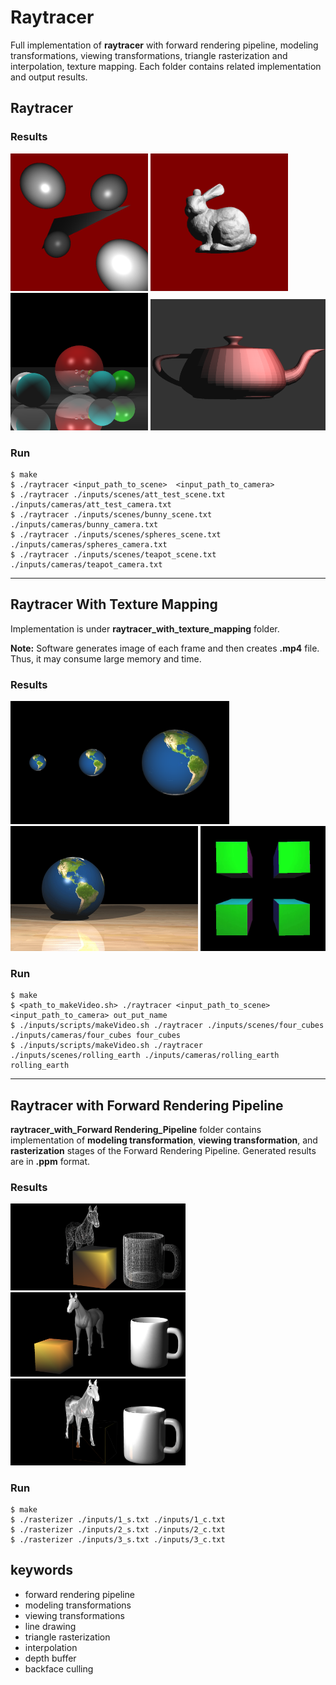 # Raytracer



Full implementation of **raytracer** with forward rendering pipeline, modeling transformations, viewing transformations, triangle rasterization and interpolation, texture mapping. Each folder contains related implementation and output results.



## Raytracer


### Results
<p float="left">
  <img src="./raytracer/output/att_test.png" width="220" />
  <img src="./raytracer/output/bunny.png" width="220" /> 
  <img src="./raytracer/output/spheres.png" width="220" />
  <img src="./raytracer/output/teapot.png" width="280" />
</p>

### Run
```
$ make 
$ ./raytracer <input_path_to_scene>  <input_path_to_camera> 
$ ./raytracer ./inputs/scenes/att_test_scene.txt ./inputs/cameras/att_test_camera.txt
$ ./raytracer ./inputs/scenes/bunny_scene.txt ./inputs/cameras/bunny_camera.txt 
$ ./raytracer ./inputs/scenes/spheres_scene.txt ./inputs/cameras/spheres_camera.txt
$ ./raytracer ./inputs/scenes/teapot_scene.txt ./inputs/cameras/teapot_camera.txt 
```






***

## Raytracer With Texture Mapping

Implementation is under **raytracer_with_texture_mapping** folder. 

**Note:** Software generates image of each frame and then creates **.mp4** file. Thus, it may consume large memory and time.

### Results
<p float="left">
  <img src="./raytracer_with_texture_mapping/output/three_spheres.png" width="350" />
  <img src="./raytracer_with_texture_mapping/output/rolling.gif" width="300" /> 
  <img src="./raytracer_with_texture_mapping/output/cube.gif" width="200" />
</p>


### Run
```
$ make 
$ <path_to_makeVideo.sh> ./raytracer <input_path_to_scene>  <input_path_to_camera> out_put_name
$ ./inputs/scripts/makeVideo.sh ./raytracer ./inputs/scenes/four_cubes ./inputs/cameras/four_cubes four_cubes
$ ./inputs/scripts/makeVideo.sh ./raytracer ./inputs/scenes/rolling_earth ./inputs/cameras/rolling_earth rolling_earth
```










***

## Raytracer with Forward Rendering Pipeline

**raytracer_with_Forward Rendering_Pipeline** folder contains implementation of  **modeling transformation**, **viewing transformation**, and **rasterization** stages of the Forward Rendering Pipeline. Generated results are in **.ppm** format.


### Results
<p float="left">
  <img src="./raytracer_with_Forward Rendering_Pipeline/results/1.png" width="280" />
  <img src="./raytracer_with_Forward Rendering_Pipeline/results/2.png" width="280" /> 
  <img src="./raytracer_with_Forward Rendering_Pipeline/results/3.png" width="280" />
</p>


### Run

```
$ make 
$ ./rasterizer ./inputs/1_s.txt ./inputs/1_c.txt
$ ./rasterizer ./inputs/2_s.txt ./inputs/2_c.txt
$ ./rasterizer ./inputs/3_s.txt ./inputs/3_c.txt

```








## keywords
- forward rendering pipeline
- modeling transformations 
- viewing transformations 
- line drawing
- triangle rasterization
- interpolation
- depth buffer
- backface culling




